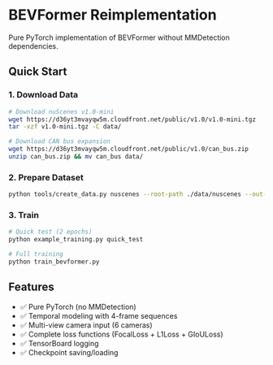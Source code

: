 # BEVFormer Reimplementation

Pure PyTorch implementation of BEVFormer without MMDetection dependencies.

## Quick Start

### 1. Download Data
```bash
# Download nuScenes v1.0-mini
wget https://d36yt3mvayqw5m.cloudfront.net/public/v1.0/v1.0-mini.tgz
tar -xzf v1.0-mini.tgz -C data/

# Download CAN bus expansion
wget https://d36yt3mvayqw5m.cloudfront.net/public/v1.0/can_bus.zip
unzip can_bus.zip && mv can_bus data/
```

### 2. Prepare Dataset
```bash
python tools/create_data.py nuscenes --root-path ./data/nuscenes --out-dir ./data/nuscenes --extra-tag nuscenes --version v1.0-mini --canbus ./data
```

### 3. Train
```bash
# Quick test (2 epochs)
python example_training.py quick_test

# Full training
python train_bevformer.py
```

## Features
- ✅ Pure PyTorch (no MMDetection)
- ✅ Temporal modeling with 4-frame sequences  
- ✅ Multi-view camera input (6 cameras)
- ✅ Complete loss functions (FocalLoss + L1Loss + GIoULoss)
- ✅ TensorBoard logging
- ✅ Checkpoint saving/loading